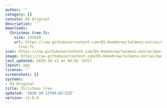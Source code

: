 ```yaml
---
author: ''
category: []
console: R4 Original
description: ''
downloads:
  Christmas tree.7z:
    size: 131649
    url: https://raw.githubusercontent.com/DS-Homebrew/twlmenu-extras/master/_nds/TWiLightMenu/r4menu/themes/Christmas
      tree.7z
icon: https://raw.githubusercontent.com/DS-Homebrew/twlmenu-extras/master/unistore/icons/r4.png
image: https://raw.githubusercontent.com/DS-Homebrew/twlmenu-extras/master/unistore/icons/r4.png
last_updated: 2020-10-12 at 04:02 (UTC)
layout: app
license: ''
screenshots: []
systems:
- R4 Original
title: Christmas tree
updated: '2020-10-12T04:02:53Z'
version: v1.0.0
---
```

